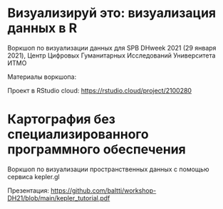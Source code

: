 # Визуализируй это: визуализация данных в R

Воркшоп по визуализации данных для SPB DHweek 2021 (29 января 2021), Центр Цифровых Гуманитарных Исследований Университета ИТМО

Материалы воркшопа:

Проект в RStudio cloud: https://rstudio.cloud/project/2100280

# Картография без специализированного программного обеспечения

Воркшоп по визуализации пространственных данных с помощью сервиса kepler.gl 

Презентация: https://github.com/baltti/workshop-DH21/blob/main/kepler_tutorial.pdf

